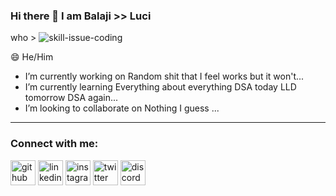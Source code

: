 ### Hi there 👋 I am Balaji >> Luci

 who >                     ![skill-issue-coding](https://github.com/balajikonanki/BalajiKonanki/assets/51818136/1ecd64ad-cf6e-4687-9469-b4f56ee50831)


😄 He/Him

- I’m currently working on Random shit that I feel works but it won't...
- I’m currently learning Everything about everything DSA today LLD tomorrow DSA again...
- I’m looking to collaborate on Nothing I guess ...

<hr>
<h3 align="left">Connect with me:</h3>

[<img src='https://cdn.jsdelivr.net/npm/simple-icons@3.0.1/icons/github.svg' alt='github' height='40'>](https://github.com/balajikonanki)  [<img src='https://cdn.jsdelivr.net/npm/simple-icons@3.0.1/icons/linkedin.svg' alt='linkedin' height='40'>](https://www.linkedin.com/in/balaji-konanki-a1baa476/)  [<img src='https://cdn.jsdelivr.net/npm/simple-icons@3.0.1/icons/instagram.svg' alt='instagram' height='40'>](https://www.instagram.com/lucigg.exe/)  [<img src='https://cdn.jsdelivr.net/npm/simple-icons@3.0.1/icons/twitter.svg' alt='twitter' height='40'>](https://twitter.com/Luci_Fps_)  [<img src='https://cdn.jsdelivr.net/npm/simple-icons@3.0.1/icons/discord.svg' alt='discord' height='40'>](https://discordapp.com/users/512317201575968768/)  


<!--
**balajikonanki/BalajiKonanki** is a ✨ _special_ ✨ repository because its `README.md` (this file) appears on your GitHub profile.

Here are some ideas to get you started:


- 🤔 I’m looking for help with ...
- 💬 Ask me about ...
- 📫 How to reach me: ...
- ⚡ Fun fact: ...
-->
